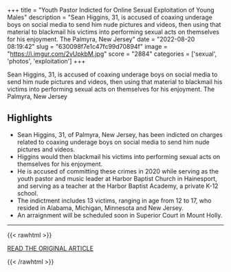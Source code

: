 +++
title = "Youth Pastor Indicted for Online Sexual Exploitation of Young Males"
description = "Sean Higgins, 31, is accused of coaxing underage boys on social media to send him nude pictures and videos, then using that material to blackmail his victims into performing sexual acts on themselves for his enjoyment. The Palmyra, New Jersey"
date = "2022-08-20 08:19:42"
slug = "630098f7e1c47fc99d70894f"
image = "https://i.imgur.com/2vUpkbM.jpg"
score = "2884"
categories = ['sexual', 'photos', 'exploitation']
+++

Sean Higgins, 31, is accused of coaxing underage boys on social media to send him nude pictures and videos, then using that material to blackmail his victims into performing sexual acts on themselves for his enjoyment. The Palmyra, New Jersey

## Highlights

- Sean Higgins, 31, of Palmyra, New Jersey, has been indicted on charges related to coaxing underage boys on social media to send him nude pictures and videos.
- Higgins would then blackmail his victims into performing sexual acts on themselves for his enjoyment.
- He is accused of committing these crimes in 2020 while serving as the youth pastor and music leader at Harbor Baptist Church in Hainesport, and serving as a teacher at the Harbor Baptist Academy, a private K-12 school.
- The indictment includes 13 victims, ranging in age from 12 to 17, who resided in Alabama, Michigan, Minnesota and New Jersey.
- An arraignment will be scheduled soon in Superior Court in Mount Holly.

---

{{< rawhtml >}}
  <p class="article-category">
    <a target="_blank" href="https://burlpros.org/youth-pastor-indicted-for-online-sexual-exploitation-of-young-males/">READ THE ORIGINAL ARTICLE</a>
  </p>
{{< /rawhtml >}}
